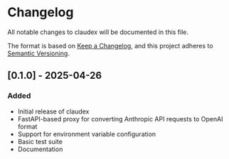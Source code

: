# Changelog

All notable changes to claudex will be documented in this file.

The format is based on [Keep a Changelog](https://keepachangelog.com/en/1.0.0/),
and this project adheres to [Semantic Versioning](https://semver.org/spec/v2.0.0.html).

## [0.1.0] - 2025-04-26

### Added
- Initial release of claudex
- FastAPI-based proxy for converting Anthropic API requests to OpenAI format
- Support for environment variable configuration
- Basic test suite
- Documentation